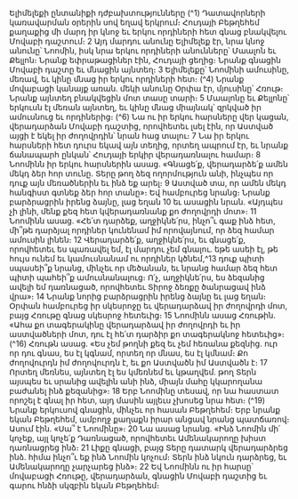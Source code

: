 
Ելիմելեքի ընտանիքի դժբախտությունները
(^1) Դատավորների կառավարման օրերին սով եղավ երկրում։ Հուդայի Բեթղեհեմ քաղաքից մի մարդ իր կնոջ եւ երկու
որդիների հետ գնաց բնակվելու Մովաբի դաշտում։ 2 Այդ մարդու անունը Ելիմելեք էր, նրա կնոջ անունը՝ Նոոմին, իսկ
նրա երկու որդիների անունները՝ Մաալոն եւ Քելլոն։ Նրանք եփրաթացիներ էին, Հուդայի ցեղից։ Նրանք գնացին
Մովաբի դաշտը եւ մնացին այնտեղ։ 3 Ելիմելեքը՝ Նոոմինի ամուսինը, մեռավ, եւ կինը մնաց իր երկու որդիների հետ։
(^4) Նրանք մովաբացի կանայք առան. մեկի անունը Օրփա էր, մյուսինը՝ Հռութ։ Նրանք այնտեղ բնակվեցին մոտ տասը
տարի։ 5 Մաալոնը եւ Քելլոնը՝ երկուսն էլ մեռան այնտեղ, եւ կինը մնաց միայնակ՝ զրկված իր ամուսնուց եւ որդիներից։
(^6) Նա ու իր երկու հարսները վեր կացան, վերադարձան Մովաբի դաշտից, որովհետեւ լսել էին, որ Աստված այցի է
եկել իր ժողովրդին՝ նրան հաց տալու։ 7 Նա իր երկու հարսների հետ դուրս եկավ այն տեղից, որտեղ ապրում էր, եւ նրանք
ճանապարհ ընկան՝ Հուդայի երկիր վերադառնալու համար։ 8 Նոոմինն իր երկու հարսներին ասաց. «Գնացե՛ք,
վերադարձե՛ք ամեն մեկդ ձեր հոր տունը. Տերը թող ձեզ ողորմություն անի, ինչպես որ դուք այն մեռածներին եւ ինձ եք
արել։ 9 Աստված տա, որ ամեն մեկդ հանգիստ գտնեք ձեր հոր տանը»։ Եվ համբուրեց նրանց։ Նրանք բարձրացրին իրենց
ձայնը, լաց եղան 10 եւ ասացին նրան. «Այդպես չի լինի, մենք քեզ հետ կվերադառնանք քո ժողովրդի մոտ»։ 11 Նոոմինն
ասաց. «Հե՛տ դարձեք, աղջիկնե՛րս, ինչո՞ւ գաք ինձ հետ, մի՞թե դարձյալ որդիներ կունենամ իմ որովայնում, որ ձեզ
համար ամուսին լինեն։ 12 Վերադարձե՛ք, աղջիկնե՛րս, եւ գնացե՛ք, որովհետեւ ես պառավել եմ, էլ մարդու չեմ գնալու. եթե
ասեի էլ, թե հույս ունեմ եւ կամուսնանամ ու որդիներ կծնեմ,^13 դուք պիտի սպասեի՞ք նրանց, մինչեւ որ մեծանան, եւ
նրանց համար ձեզ հետ պիտի պահեի՞ք ամուսնանալուց։ Ո՛չ, աղջիկնե՛րս, ես ձեզանից ավելի եմ դառնացած, որովհետեւ
Տիրոջ ձեռքը ծանրացավ ինձ վրա»։ 14 Նրանք նորից բարձրացրին իրենց ձայնը եւ լաց եղան։ Օրփան համբուրեց իր
սկեսրոջը եւ վերադարձավ իր ժողովրդի մոտ, բայց Հռութը գնաց սկեսրոջ հետեւից։ 15 Նոոմինն ասաց Հռութին. «Ահա քո
տագերակինը վերադարձավ իր ժողովրդի եւ իր աստվածների մոտ, դու էլ հե՛տ դարձիր քո տագերակնոջ հետեւից»։
(^16) Հռութն ասաց. «Ես չեմ թողնի քեզ եւ չեմ հեռանա քեզնից. ուր որ դու գնաս, ես էլ կգնամ, որտեղ որ մնաս, ես էլ կմնամ։
Քո ժողովուրդն իմ ժողովուրդն է, եւ քո Աստվածն իմ Աստվածն է։ 17 Որտեղ մեռնես, այնտեղ էլ ես կմեռնեմ եւ կթաղվեմ.
թող Տերն այսպես եւ սրանից ավելին անի ինձ, միայն մահը կկարողանա բաժանել ինձ քեզանից»։ 18 Երբ Նոոմինը տեսավ,
որ նա հաստատ որոշել է գնալ իր հետ, այդ մասին այլեւս չխոսեց նրա հետ։
(^19) Նրանք երկուսով գնացին, մինչեւ որ հասան Բեթղեհեմ։ Երբ նրանք եկան Բեթղեհեմ, ամբողջ քաղաքն իրար անցավ
նրանց պատճառով։ Ասում էին. «Սա՞ է Նոոմինը»։ 20 Նա ասաց նրանց. «Ինձ Նոոմին մի՛ կոչեք, այլ կոչե՛ք Դառնացած,
որովհետեւ Ամենակարողը խիստ դառնացրեց ինձ։ 21 Լիքը գնացի, բայց Տերը դատարկ վերադարձրեց ինձ. հիմա ինչո՞ւ
եք ինձ Նոոմին կոչում։ Տերն ինձ նկուն դարձրեց, եւ Ամենակարողը չարչարեց ինձ»։ 22 Եվ Նոոմինն ու իր հարսը՝
մովաբացի Հռութը, վերադարձան, գնացին Մովաբի դաշտից եւ գարու հնձի սկզբին եկան Բեթղեհեմ։
